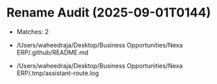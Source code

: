 # Rename Audit (2025-09-01T0144)

- Matches: 2

- /Users/waheedraja/Desktop/Business Opportunities/Nexa ERP/.github/README.md
- /Users/waheedraja/Desktop/Business Opportunities/Nexa ERP/.tmp/assistant-route.log
